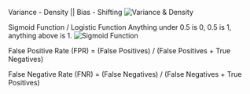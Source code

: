 Variance - Density || Bias - Shifting
![Variance & Density](https://miro.medium.com/max/544/1*Y-yJiR0FzMgchPA-Fm5c1Q.jpeg)

Sigmoid Function / Logistic Function
Anything under 0.5 is 0, 0.5 is 1, anything above is 1.
![Sigmoid Function](https://upload.wikimedia.org/wikipedia/commons/thumb/2/2f/Error_Function.svg/640px-Error_Function.svg.png)

False Positive Rate (FPR) = (False Positives) / (False Positives + True Negatives)

False Negative Rate (FNR) = (False Negatives) / (False Negatives + True Positives)


















